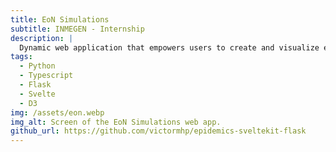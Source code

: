 ```yaml
---
title: EoN Simulations
subtitle: INMEGEN - Internship
description: |
  Dynamic web application that empowers users to create and visualize epidemics on networks.
tags:
  - Python
  - Typescript
  - Flask
  - Svelte
  - D3
img: /assets/eon.webp
img_alt: Screen of the EoN Simulations web app.
github_url: https://github.com/victormhp/epidemics-sveltekit-flask
---
```

